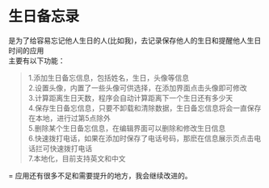 # 生日备忘录
是为了给容易忘记他人生日的人(比如我)，去记录保存他人的生日和提醒他人生日时间的应用<br>
主要有以下功能：<br>
>1.添加生日备忘信息，包括姓名，生日，头像等信息<br>
  2.设置头像，内置了一些头像可供选择，在添加界面点击头像即可修改<br>
  3.计算距离生日天数，程序会自动计算距离下一个生日还有多少天<br>
  4.保存生日备忘信息，只要不卸载和清除数据，生日备忘信息将会一直保存在本地，进行过第5点除外<br>
  5.删除某个生日备忘信息，在编辑界面可以删除和修改生日信息<br>
  6.快速拨打电话，如果在添加时保存了电话号码，那麽在信息展示页点击电话拦可快速拨打电话<br>
  7.本地化，目前支持英文和中文<br>

=
应用还有很多不足和需要提升的地方，我会继续改进的。
